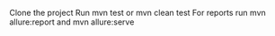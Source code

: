 Clone the project
Run mvn test or mvn clean test
For reports run mvn allure:report and mvn allure:serve

